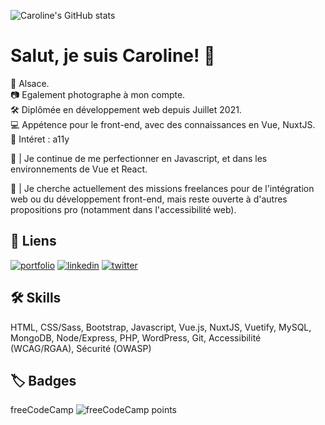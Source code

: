 ![Caroline's GitHub stats](https://github-readme-stats.vercel.app/api?username=carolinesenes&theme=vision-friendly-dark&show_icons=true)

# Salut, je suis Caroline! 👋
📍 Alsace.  
📷 Egalement photographe à mon compte.  
🛠️ Diplômée en développement web depuis Juillet 2021.  
💻 Appétence pour le front-end, avec des connaissances en Vue, NuxtJS.  
👀 Intéret : a11y
  
🌱 | Je continue de me perfectionner en Javascript, et dans les environnements de Vue et React.
  
🔭 | Je cherche actuellement des missions freelances pour de l'intégration web ou du développement front-end, mais reste ouverte à d'autres propositions pro (notamment dans l'accessibilité web).  


## 🔗 Liens
[![portfolio](https://img.shields.io/badge/my_portfolio-000?style=for-the-badge&logo=ko-fi&logoColor=white)](https://carolinealexandre.netlify.app/)
[![linkedin](https://img.shields.io/badge/linkedin-0A66C2?style=for-the-badge&logo=linkedin&logoColor=white)](https://www.linkedin.com/in/carolinesenes/)
[![twitter](https://img.shields.io/badge/twitter-1DA1F2?style=for-the-badge&logo=twitter&logoColor=white)](https://twitter.com/senes_caroline)

  
## 🛠 Skills
HTML, CSS/Sass, Bootstrap, Javascript, Vue.js, NuxtJS, Vuetify, MySQL, MongoDB, Node/Express, PHP, WordPress, Git,
Accessibilité (WCAG/RGAA), Sécurité (OWASP)


## 🏷️ Badges
freeCodeCamp ![freeCodeCamp points](https://img.shields.io/freecodecamp/points/carolinesenes)
